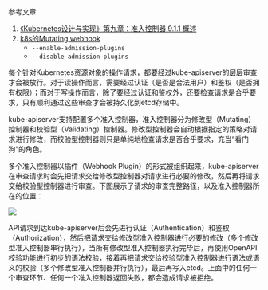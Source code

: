 参考文章

1. [《Kubernetes设计与实现》第九章：准入控制器 9.1.1 概述](https://renhongcai.gitbook.io/kubernetes/di-jiu-zhang-zhun-ru-kong-zhi-qi)
2. [k8s的Mutating webhook](https://www.jianshu.com/p/a76e8f7d13b7)
    - `--enable-admission-plugins`
    - `--disable-admission-plugins`

每个针对Kubernetes资源对象的操作请求，都要经过kube-apiserver的层层审查才会被放行。对于读操作而言，需要经过认证（是否是合法用户）和鉴权（是否拥有权限）；而对于写操作而言，除了要经过认证和鉴权外，还要检查请求是合乎要求，只有顺利通过这些审查才会被持久化到etcd存储中。

kube-apiserver支持配置多个准入控制器，准入控制器分为修改型（Mutating）控制器和校验型（Validating）控制器。修改型控制器会自动根据指定的策略对请求进行修改，而校验型控制器则只是单纯地检查请求是否合乎要求，充当“看门狗”的角色。

多个准入控制器以插件（Webhook Plugin）的形式被组织起来，kube-apiserver在审查请求时会先把请求交给修改型控制器对请求进行必要的修改，然后再将请求交给校验型控制器进行审查。下图展示了请求的审查完整路径，以及准入控制器所在的位置：

![](https://kubernetes.io/images/blog/2018-06-05-11-ways-not-to-get-hacked/admission-controllers.png)

API请求到达kube-apiserver后会先进行认证（Authentication）和鉴权（Authorization），然后把请求交给修改型准入控制器进行必要的修改（多个修改型准入控制器串行执行），当所有修改型准入控制器执行完毕后，再使用OpenAPI 校验功能进行初步的语法校验，接着再把请求交给校验型准入控制器进行语法或语义的校验（多个修改型准入控制器并行执行），最后再写入etcd。上面中的任何一个审查环节、任何一个准入控制器返回失败，都会造成请求被拒绝。

